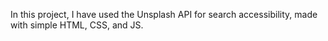 In this project, I have used the Unsplash API for search accessibility, made with simple HTML, CSS, and JS.
